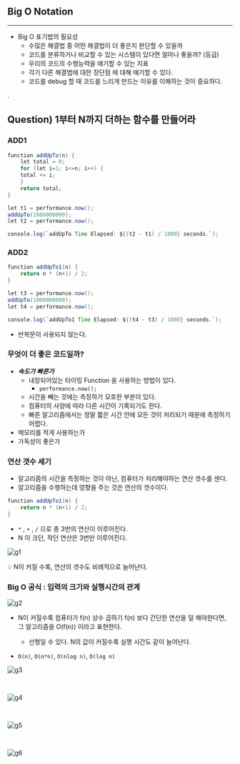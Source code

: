 ## Big O Notation

---

- Big O 표기법의 필요성
    - 수많은 해결법 중 어떤 해결법이 더 좋은지 판단할 수 있을까
    - 코드를 분류하거나 비교할 수 있는 시스템이 있다면 얼마나 좋을까? (등급)
    - 우리의 코드의 수행능력을 얘기할 수 있는 지표
    - 각기 다른 해결법에 대한 장단점 에 대해 얘기할 수 있다.
    - 코드를 debug 할 때 코드를 느리게 만드는 이유를 이해하는 것이 중요하다.

.

## Question) 1부터 N까지 더하는 함수를 만들어라

### ADD1

```java
function addUpTo(n) {
    let total = 0;
    for (let i=1; i<=n; i++) {
    total += i;
    }
    return total;
}

let t1 = performance.now();
addUpTo(1000000000);
let t2 = performance.now();

console.log(`addUpTo Time Elapsed: ${(t2 - t1) / 1000} seconds.`);
```

### ADD2

```java
function addUpTo1(n) {
    return n * (n+1) / 2;
}

let t3 = performance.now();
addUpTo(1000000000);
let t4 = performance.now();

console.log(`addUpTo1 Time Elapsed: ${(t4 - t3) / 1000} seconds.`);
```

- 반복문이 사용되지 않는다.

### 무엇이 더 좋은 코드일까?

- ***속도가 빠른가***
    - 내장되어있는 타이밍 Function 을 사용하는 방법이 있다.
        - `performance.now();`
    - 시간을 빼는 것에는 측정하기 모호한 부분이 있다.
    - 컴퓨터의 사양에 따라 다른 시간이 기록되기도 한다.
    - 빠른 알고리즘에서는 정말 짧은 시간 안에 모든 것이 처리되기 때문에 측정하기 어렵다.
- 메모리를 적게 사용하는가
- 가독성이 좋은가

### 연산 갯수 세기

- 알고리즘의 시간을 측정하는 것이 아닌, 컴퓨터가 처리해야하는 연산 갯수를 센다.
- 알고리즘을 수행하는데 영향을 주는 것은 연산의 갯수이다.

```java
function addUpTo1(n) {
    return n * (n+1) / 2;
}
```

- `*` , `+` , `/` 으로 총 3번의 연산이 이루어진다.
- N 이 크던, 작던 연산은 3번만 이루어진다.


![g1](https://user-images.githubusercontent.com/41246605/222967039-15ee531e-25f3-4428-af0c-10cd4210f494.png)


💡 N이 커질 수록, 연산의 갯수도 비례적으로 늘어난다.


### Big O 공식 : 입력의 크기와 실행시간의 관계

![g2](https://user-images.githubusercontent.com/41246605/222967042-ec89e824-24fa-40e1-ac9d-b69dde241f56.png)


- N이 커질수록 컴퓨터가 f(n) 상수 곱하기 f(n) 보다 간단한 연산을 덜 해야한다면, 그 알고리즘을 O(f(n)) 이라고 표현한다.
  - 선형일 수 있다. N의 값이 커질수록 실행 시간도 같이 늘어난다.


- `O(n)`, `O(n*n)`, `O(nlog n)`, `O(log n)`


![g3](https://user-images.githubusercontent.com/41246605/222967047-2743689d-e812-4fb8-94ac-1fe501083870.png)

<br />

![g4](https://user-images.githubusercontent.com/41246605/222967050-14457133-8f77-4716-92d3-08665a7d208d.png)

<br />

![g5](https://user-images.githubusercontent.com/41246605/222967056-ae510ca7-6d0e-45c4-9bd6-ddb142489baa.png)

<br />

![g6](https://user-images.githubusercontent.com/41246605/222967062-b5892aa8-106e-4cca-afb3-d26f5fabd895.png)

<br />